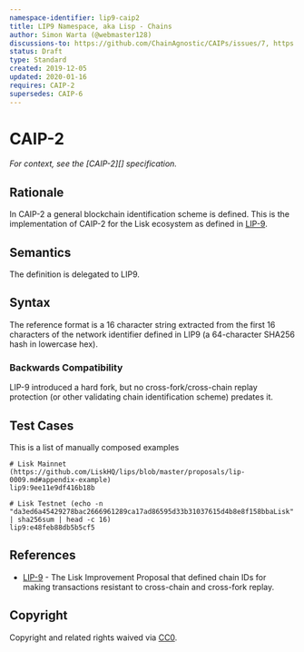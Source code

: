 ```yaml
---
namespace-identifier: lip9-caip2
title: LIP9 Namespace, aka Lisp - Chains
author: Simon Warta (@webmaster128)
discussions-to: https://github.com/ChainAgnostic/CAIPs/issues/7, https://github.com/ChainAgnostic/CAIPs/pull/1
status: Draft
type: Standard
created: 2019-12-05
updated: 2020-01-16
requires: CAIP-2
supersedes: CAIP-6
---
```


# CAIP-2

*For context, see the [CAIP-2][] specification.*

## Rationale

In CAIP-2 a general blockchain identification scheme is defined. This is the
implementation of CAIP-2 for the Lisk ecosystem as defined in [LIP-9][].

## Semantics

The definition is delegated to LIP9. 

## Syntax

The reference format is a 16 character string extracted from the first 16
characters of the network identifier defined in LIP9 (a 64-character SHA256 hash
in lowercase hex).

### Backwards Compatibility

LIP-9 introduced a hard fork, but no cross-fork/cross-chain replay protection
(or other validating chain identification scheme) predates it.

## Test Cases

This is a list of manually composed examples

```
# Lisk Mainnet (https://github.com/LiskHQ/lips/blob/master/proposals/lip-0009.md#appendix-example)
lip9:9ee11e9df416b18b

# Lisk Testnet (echo -n "da3ed6a45429278bac2666961289ca17ad86595d33b31037615d4b8e8f158bbaLisk" | sha256sum | head -c 16)
lip9:e48feb88db5b5cf5
```

## References

- [LIP-9] - The Lisk Improvement Proposal that defined chain IDs for making
  transactions resistant to cross-chain and cross-fork replay.
 
[LIP-9]: https://github.com/LiskHQ/lips/blob/main/proposals/lip-0009.md#specification

## Copyright

Copyright and related rights waived via [CC0](https://creativecommons.org/publicdomain/zero/1.0/).
